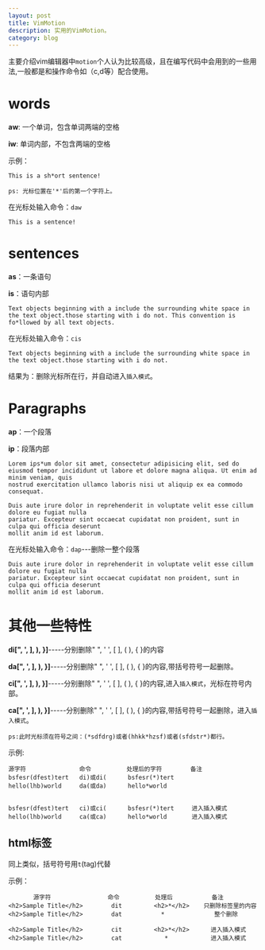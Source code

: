 ```yaml
---
layout: post
title: VimMotion
description: 实用的VimMotion。
category: blog
---
```


主要介绍vim编辑器中`motion`个人认为比较高级，且在编写代码中会用到的一些用法,一般都是和操作命令如（c,d等）配合使用。

words
======
**aw**: 一个单词，包含单词两端的空格

**iw**: 单词内部，不包含两端的空格

示例：

```vim
This is a sh*ort sentence!
```
    ps: 光标位置在'*'后的第一个字符上。

在光标处输入命令：`daw`

```vim
This is a sentence!
```
sentences
=========
**as**：一条语句

**is**：语句内部

```
Text objects beginning with a include the surrounding white space in the text object.those starting with i do not. This convention is fo*llowed by all text objects.
```

在光标处输入命令：`cis`

```
Text objects beginning with a include the surrounding white space in the text object.those starting with i do not. 
```

结果为：删除光标所在行，并自动进入`插入模式`。

Paragraphs
==========

**ap**：一个段落

**ip**：段落内部

```
Lorem ips*um dolor sit amet, consectetur adipisicing elit, sed do
eiusmod tempor incididunt ut labore et dolore magna aliqua. Ut enim ad minim veniam, quis 
nostrud exercitation ullamco laboris nisi ut aliquip ex ea commodo consequat.

Duis aute irure dolor in reprehenderit in voluptate velit esse cillum dolore eu fugiat nulla
pariatur. Excepteur sint occaecat cupidatat non proident, sunt in culpa qui officia deserunt
mollit anim id est laborum.

```

在光标处输入命令：`dap`---删除一整个段落

```
Duis aute irure dolor in reprehenderit in voluptate velit esse cillum dolore eu fugiat nulla
pariatur. Excepteur sint occaecat cupidatat non proident, sunt in culpa qui officia deserunt
mollit anim id est laborum.

```
其他一些特性
============

**di[", ', ], ), }]**-----分别删除" ", ' ', [ ], ( ), { }的内容

**da[", ', ], ), }]**-----分别删除" ", ' ', [ ], ( ), { }的内容,带括号符号一起删除。

**ci[", ', ], ), }]**-----分别删除" ", ' ', [ ], ( ), { }的内容,进入`插入模式`，光标在符号内部。

**ca[", ', ], ), }]**-----分别删除" ", ' ', [ ], ( ), { }的内容,带括号符号一起删除，进入`插入模式`。

    ps:此时光标须在符号之间：(*sdfdrg)或者(hhkk*hzsf)或者(sfdstr*)都行。

示例:

```
源字符               命令          处理后的字符        备注
bsfesr(dfest)tert   di)或di(      bsfesr(*)tert
hello(lhb)world     da(或da)      hello*world


bsfesr(dfest)tert   ci)或ci(      bsfesr(*)tert     进入插入模式
hello(lhb)world     ca(或ca)      hello*world       进入插入模式

```

html标签
-------

同上类似，括号符号用`t`(tag)代替

示例：

```
       源字符                命令          处理后           备注
<h2>Sample Title</h2>        dit         <h2>*</h2>    只删除标签里的内容 
<h2>Sample Title</h2>        dat           *              整个删除

<h2>Sample Title</h2>        cit         <h2>*</h2>      进入插入模式
<h2>Sample Title</h2>        cat            *            进入插入模式

```






